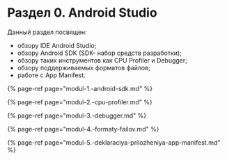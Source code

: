 # Раздел 0. Android Studio

Данный раздел посвящен:

* обзору IDE Android Studio;
* обзору Android SDK \(SDK- набор средств разработки\);
* обзору таких инструментов как CPU Profiler и Debugger;
* обзору поддерживаемых форматов файлов;
* работе с App Manifest.



{% page-ref page="modul-1.-android-sdk.md" %}

{% page-ref page="modul-2.-cpu-profiler.md" %}

{% page-ref page="modul-3.-debugger.md" %}

{% page-ref page="modul-4.-formaty-failov.md" %}

{% page-ref page="modul-5.-deklaraciya-prilozheniya-app-manifest.md" %}

